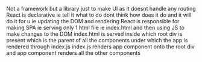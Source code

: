 Not a framework but a library just to make UI as it doesnt handle any routing
React is declarative ie tell it what to do dont think how does it do and it will do it for u ie updating the DOM and rendering
React is responsible for making SPA ie serving only 1 html file ie index.html and then using JS to make changes to the DOM
index.html is served inside which root div is present which is the parent of all the components under which the app is rendered through index.js
index.js renders app component onto the root div and app component renders all the other components